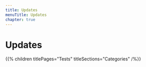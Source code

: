 ```yaml
---
title: Updates
menuTitle: Updates
chapter: true
---
```


# Updates

{{% children titlePages="Tests" titleSections="Categories" /%}}